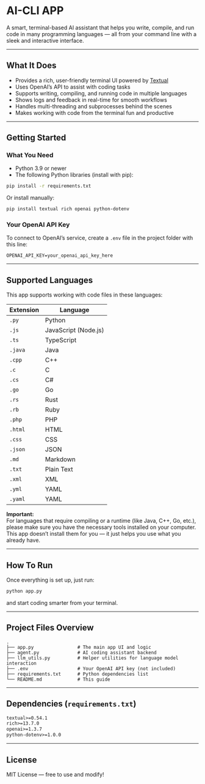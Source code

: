 # AI-CLI APP

A smart, terminal-based AI assistant that helps you write, compile, and run code in many programming languages — all from your command line with a sleek and interactive interface.

---

## What It Does

- Provides a rich, user-friendly terminal UI powered by [Textual](https://github.com/Textualize/textual)
- Uses OpenAI’s API to assist with coding tasks
- Supports writing, compiling, and running code in multiple languages
- Shows logs and feedback in real-time for smooth workflows
- Handles multi-threading and subprocesses behind the scenes
- Makes working with code from the terminal fun and productive

---

## Getting Started

### What You Need

- Python 3.9 or newer
- The following Python libraries (install with pip):

```bash
pip install -r requirements.txt
```

Or install manually:

```bash
pip install textual rich openai python-dotenv
```

### Your OpenAI API Key

To connect to OpenAI’s service, create a `.env` file in the project folder with this line:

```env
OPENAI_API_KEY=your_openai_api_key_here
```

---

## Supported Languages

This app supports working with code files in these languages:

| Extension | Language            |
|-----------|---------------------|
| `.py`     | Python              |
| `.js`     | JavaScript (Node.js)|
| `.ts`     | TypeScript          |
| `.java`   | Java                |
| `.cpp`    | C++                 |
| `.c`      | C                   |
| `.cs`     | C#                  |
| `.go`     | Go                  |
| `.rs`     | Rust                |
| `.rb`     | Ruby                |
| `.php`    | PHP                 |
| `.html`   | HTML                |
| `.css`    | CSS                 |
| `.json`   | JSON                |
| `.md`     | Markdown            |
| `.txt`    | Plain Text          |
| `.xml`    | XML                 |
| `.yml`    | YAML                |
| `.yaml`   | YAML                |

**Important:**  
For languages that require compiling or a runtime (like Java, C++, Go, etc.), please make sure you have the necessary tools installed on your computer. This app doesn’t install them for you — it just helps you use what you already have.

---

## How To Run

Once everything is set up, just run:

```bash
python app.py
```

and start coding smarter from your terminal.

---

## Project Files Overview

```
.
├── app.py                # The main app UI and logic
├── agent.py              # AI coding assistant backend
├── llm_utils.py          # Helper utilities for language model interaction
├── .env                  # Your OpenAI API key (not included)
├── requirements.txt      # Python dependencies list
└── README.md             # This guide
```

---

## Dependencies (`requirements.txt`)

```txt
textual>=0.54.1
rich>=13.7.0
openai>=1.3.7
python-dotenv>=1.0.0
```

---

## License

MIT License — free to use and modify!
